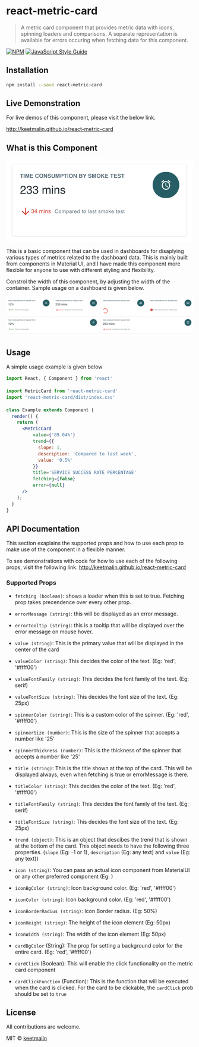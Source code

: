 # react-metric-card

> A metric card component that provides metric data with icons, spinning loaders and comparisons. A separate representation is available for errors occuring when fetching data for this component.

[![NPM](https://img.shields.io/npm/v/react-metric-card.svg)](https://www.npmjs.com/package/react-metric-card) [![JavaScript Style Guide](https://img.shields.io/badge/code_style-standard-brightgreen.svg)](https://standardjs.com)

## Installation

```bash
npm install --save react-metric-card
```

## Live Demonstration

For live demos of this component, please visit the below link.

http://keetmalin.github.io/react-metric-card

## What is this Component

![React Metric Card sample usage image](readme_images/react-metric-card-sample.png?raw=true "React Metric Card sample usage image")

This is a basic component that can be used in dashboards for disaplying various types of metrics related to the dashboard data. This is mainly built from components in Material UI, and I have made this component more flexible for anyone to use with different styling and flexibility. 

Constrol the width of this component, by adjusting the width of the container. Sample usage on a dashboard is given below.

![React Metric Card Usage on a Dashboard](readme_images/react-metric-card-on-dashboard-example.png?raw=true "React Metric Card Usage on a Dashboard")

## Usage

A simple usage example is given below

```jsx
import React, { Component } from 'react'

import MetricCard from 'react-metric-card'
import 'react-metric-card/dist/index.css'

class Example extends Component {
  render() {
    return (
      <MetricCard
          value={'89.04%'}
          trend={{
            slope: 1,
            description: 'Compared to last week',
            value: '0.5%'
          }}
          title='SERVICE SUCCESS RATE PERCENTAGE'
          fetching={false}
          error={null}
      />
    );
  }
}
```

## API Documentation

This section exaplains the supported props and how to use each prop to make use of the component in a flexible manner.

To see demonstrations with code for how to use each of the following props, visit the following link.
http://keetmalin.github.io/react-metric-card

### Supported Props

-    `fetching (boolean)`: shows a loader when this is set to true. Fetching prop takes precendence over every other prop.

-    `errorMessage (string)`: this will be displayed as an error message.
-    `errorTooltip (string)`: this is a tooltip that will be displayed over the error message on mouse hover.
-    `value (string)`: This is the primary value that will be displayed in the center of the card
-    `valueColor (string)`: This decides the color of the text. (Eg: 'red', '#ffff00')
-    `valueFontFamily (string)`: This decides the font family of the text. (Eg: serif)
-    `valueFontSize (string)`: This decides the font size of the text. (Eg: 25px)
-    `spinnerColor (string)`: This is a custom color of the spinner. (Eg: 'red', '#ffff00')
-    `spinnerSize (number)`: This is the size of the spinner that accepts a number like '25'
-    `spinnerThickness (number)`: This is the thickness of the spinner that accepts a number like '25'
-    `title (string)`: This is the title shown at the top of the card. This will be displayed always, even when fetching is true or errorMessage is there.
-    `titleColor (string)`: This decides the color of the text. (Eg: 'red', '#ffff00')
-    `titleFontFamily (string)`: This decides the font family of the text. (Eg: serif)
-    `titleFontSize (string)`: This decides the font size of the text. (Eg: 25px)
-    `trend (object)`: This is an object that descibes the trend that is shown at the bottom of the card. This object needs to have the following three properties. (`slope` (Eg: -1 or 1), `description` (Eg: any text) and `value` (Eg: any text))
-    `icon (string)`: You can pass an actual icon component from MaterialUI or any other preferred component (Eg: <IconName />)
-    `iconBgColor (string)`: Icon background color. (Eg: 'red', '#ffff00')
-    `iconColor (string)`: Icon background color. (Eg: 'red', '#ffff00')
-    `iconBorderRadius (string)`: Icon Border radius. (Eg: 50%)
-    `iconHeight (string)`: The height of the icon element (Eg: 50px)
-    `iconWidth (string)`: The width of the icon element (Eg: 50px)
-    `cardBgColor` (String): The prop for setting a background color for the entire card. (Eg: 'red', '#ffff00')
-    `cardClick` (Boolean): This will enable the click functionality on the metric card component
-    `cardClickFunction` (Function): This is the function that will be executed when the card is clicked. For the card to be clickable, the `cardClick` prob should be set to `true`

## License

All contributions are welcome.

MIT © [keetmalin](https://github.com/keetmalin)
